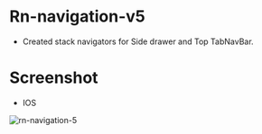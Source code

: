 # Rn-navigation-v5

- Created stack navigators for Side drawer and Top TabNavBar.

# Screenshot

- IOS

![rn-navigation-5](https://user-images.githubusercontent.com/54886032/79175925-8baba280-7e31-11ea-9076-d5c0be609160.gif)

